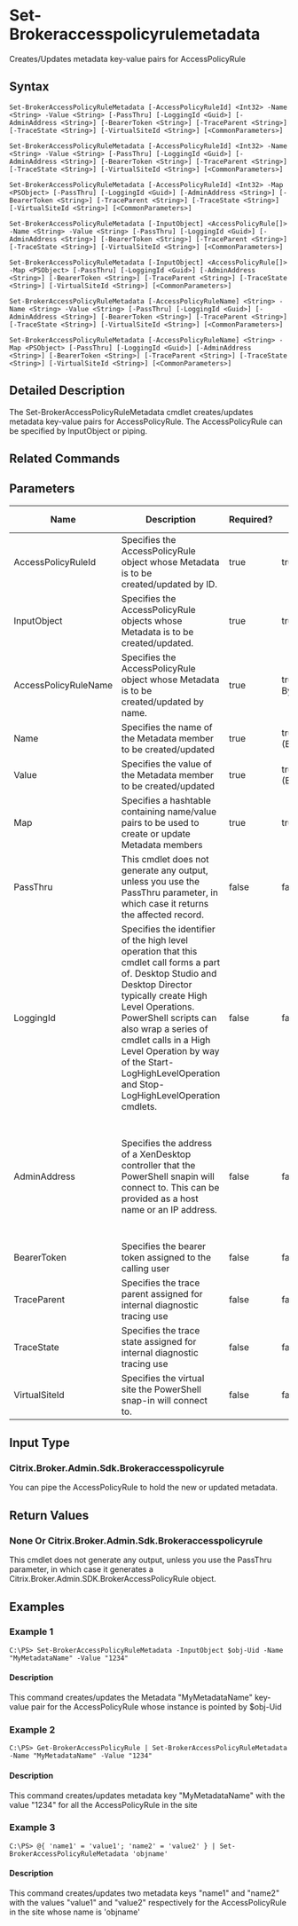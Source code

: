 ﻿
# Set-Brokeraccesspolicyrulemetadata
Creates/Updates metadata key-value pairs for AccessPolicyRule
## Syntax

```
Set-BrokerAccessPolicyRuleMetadata [-AccessPolicyRuleId] <Int32> -Name <String> -Value <String> [-PassThru] [-LoggingId <Guid>] [-AdminAddress <String>] [-BearerToken <String>] [-TraceParent <String>] [-TraceState <String>] [-VirtualSiteId <String>] [<CommonParameters>]  
  
Set-BrokerAccessPolicyRuleMetadata [-AccessPolicyRuleId] <Int32> -Name <String> -Value <String> [-PassThru] [-LoggingId <Guid>] [-AdminAddress <String>] [-BearerToken <String>] [-TraceParent <String>] [-TraceState <String>] [-VirtualSiteId <String>] [<CommonParameters>]  
  
Set-BrokerAccessPolicyRuleMetadata [-AccessPolicyRuleId] <Int32> -Map <PSObject> [-PassThru] [-LoggingId <Guid>] [-AdminAddress <String>] [-BearerToken <String>] [-TraceParent <String>] [-TraceState <String>] [-VirtualSiteId <String>] [<CommonParameters>]  
  
Set-BrokerAccessPolicyRuleMetadata [-InputObject] <AccessPolicyRule[]> -Name <String> -Value <String> [-PassThru] [-LoggingId <Guid>] [-AdminAddress <String>] [-BearerToken <String>] [-TraceParent <String>] [-TraceState <String>] [-VirtualSiteId <String>] [<CommonParameters>]  
  
Set-BrokerAccessPolicyRuleMetadata [-InputObject] <AccessPolicyRule[]> -Map <PSObject> [-PassThru] [-LoggingId <Guid>] [-AdminAddress <String>] [-BearerToken <String>] [-TraceParent <String>] [-TraceState <String>] [-VirtualSiteId <String>] [<CommonParameters>]  
  
Set-BrokerAccessPolicyRuleMetadata [-AccessPolicyRuleName] <String> -Name <String> -Value <String> [-PassThru] [-LoggingId <Guid>] [-AdminAddress <String>] [-BearerToken <String>] [-TraceParent <String>] [-TraceState <String>] [-VirtualSiteId <String>] [<CommonParameters>]  
  
Set-BrokerAccessPolicyRuleMetadata [-AccessPolicyRuleName] <String> -Map <PSObject> [-PassThru] [-LoggingId <Guid>] [-AdminAddress <String>] [-BearerToken <String>] [-TraceParent <String>] [-TraceState <String>] [-VirtualSiteId <String>] [<CommonParameters>]
```

## Detailed Description
The Set-BrokerAccessPolicyRuleMetadata cmdlet creates/updates metadata key-value pairs for AccessPolicyRule. The AccessPolicyRule can be specified by InputObject or piping.


## Related Commands

## Parameters
| Name   | Description | Required? | Pipeline Input | Default Value |
| --- | --- | --- | --- | --- |
| AccessPolicyRuleId | Specifies the AccessPolicyRule object whose Metadata is to be created/updated by ID. | true | true (ByValue) |  |
| InputObject | Specifies the AccessPolicyRule objects whose Metadata is to be created/updated. | true | true (ByValue) |  |
| AccessPolicyRuleName | Specifies the AccessPolicyRule object whose Metadata is to be created/updated by name. | true | true (ByValue, ByPropertyName) |  |
| Name | Specifies the name of the Metadata member to be created/updated | true | true (ByPropertyName) |  |
| Value | Specifies the value of the Metadata member to be created/updated | true | true (ByPropertyName) |  |
| Map | Specifies a hashtable containing name/value pairs to be used to create or update Metadata members | true | true (ByValue) |  |
| PassThru | This cmdlet does not generate any output, unless you use the PassThru parameter, in which case it returns the affected record. | false | false | False |
| LoggingId | Specifies the identifier of the high level operation that this cmdlet call forms a part of. Desktop Studio and Desktop Director typically create High Level Operations. PowerShell scripts can also wrap a series of cmdlet calls in a High Level Operation by way of the Start-LogHighLevelOperation and Stop-LogHighLevelOperation cmdlets. | false | false |  |
| AdminAddress | Specifies the address of a XenDesktop controller that the PowerShell snapin will connect to. This can be provided as a host name or an IP address. | false | false | Localhost. Once a value is provided by any cmdlet, this value will become the default. |
| BearerToken | Specifies the bearer token assigned to the calling user | false | false |  |
| TraceParent | Specifies the trace parent assigned for internal diagnostic tracing use | false | false |  |
| TraceState | Specifies the trace state assigned for internal diagnostic tracing use | false | false |  |
| VirtualSiteId | Specifies the virtual site the PowerShell snap-in will connect to. | false | false |  |

## Input Type

### Citrix.Broker.Admin.Sdk.Brokeraccesspolicyrule
You can pipe the AccessPolicyRule to hold the new or updated metadata.
## Return Values

### None Or Citrix.Broker.Admin.Sdk.Brokeraccesspolicyrule
This cmdlet does not generate any output, unless you use the PassThru parameter, in which case it generates a Citrix.Broker.Admin.SDK.BrokerAccessPolicyRule object.
## Examples

### Example 1

```
C:\PS> Set-BrokerAccessPolicyRuleMetadata -InputObject $obj-Uid -Name "MyMetadataName" -Value "1234"
```

#### Description
This command creates/updates the Metadata "MyMetadataName" key-value pair for the AccessPolicyRule whose instance is pointed by \$obj-Uid
### Example 2

```
C:\PS> Get-BrokerAccessPolicyRule | Set-BrokerAccessPolicyRuleMetadata -Name "MyMetadataName" -Value "1234"
```

#### Description
This command creates/updates metadata key "MyMetadataName" with the value "1234" for all the AccessPolicyRule in the site
### Example 3

```
C:\PS> @{ 'name1' = 'value1'; 'name2' = 'value2' } | Set-BrokerAccessPolicyRuleMetadata 'objname'
```

#### Description
This command creates/updates two metadata keys "name1" and "name2" with the values "value1" and "value2" respectively for the AccessPolicyRule in the site whose name is 'objname'
